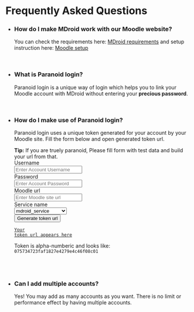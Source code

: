 Frequently Asked Questions
====

* ### How do I make MDroid work with our Moodle website?
  You can check the requirements here: [MDroid requirements](index.md#Requirements) and setup instruction here: [Moodle setup](moodle-setup.md)
  
  <br/>
  
* ### What is Paranoid login?
  Paranoid login is a unique way of login which helps you to link your Moodle account with MDroid without entering your <b>precious password</b>.
  
  <br/>
  
* ### How do I make use of Paranoid login?
  Paranoid login uses a unique token generated for your account by your Moodle site. Fill the form below and open generated token url.
  
  <script>
    function genTokenUrl() {
	    var username = document.getElementById("username").value;
	    var password = document.getElementById("password").value;
	    var url = document.getElementById("url").value;
	    var service = document.getElementById("service").value;
	    document.getElementById("tokenurl").innerHTML = url + "/login/token.php?" + "username=" + username + "&password=" + password + "&service=" + service;
    }

    function openTokenUrl(){
	    var url = document.getElementById("tokenurl").textContent;
	    var win = window.open(url, '_blank');
	    win.focus();
    }
  </script>
  
  <div class="alert alert-success col-sm-11"><b>Tip:</b> If you are truely paranoid, Please fill form with test data and build your url from that.</div>
    
  <form class="form-horizontal" role="form">
     <div class="form-group">
        <label for="username" class="col-sm-2 control-label">Username</label>
        <div class="col-sm-3">
           <input type="text" class="form-control" id="username" 
              placeholder="Enter Account Username">
        </div>
     </div>
     <div class="form-group">
        <label for="password" class="col-sm-2 control-label">Password</label>
        <div class="col-sm-3">
           <input type="text" class="form-control" id="password" 
              placeholder="Enter Account Password">
        </div>
     </div>
     <div class="form-group">
        <label for="url" class="col-sm-2 control-label">Moodle url</label>
        <div class="col-sm-3">
           <input type="text" class="form-control" id="url" 
              placeholder="Enter Moodle site url">
        </div>
     </div>
     <div class="form-group">
        <label for="service" class="col-sm-2 control-label">Service name</label>
        <div class="col-sm-3">
		      <select class="form-control" id="service">
		         <option>mdroid_service</option>
		         <option>moody_service</option>
		         <option>moodle_mobile_app</option>
		      </select>
		    </div>
     </div>
        
     <div class="form-group">
        <div class="col-sm-offset-2 col-sm-10" onclick="genTokenUrl()">
           <button class="btn btn-default" type="button">Generate token url</button>
        </div>
     </div>
  </form>
  
  <a href="#"><code id="tokenurl" class="col-sm-offset-2" onclick="openTokenUrl()">Your token url appears here</code></a>
  <div class="col-sm-11">Token is alpha-numberic and looks like: <code>075734723faf1827e4279e4c46f08c01</code></div>
  
  <br/><br/>
  
* ### Can I add multiple accounts?
  Yes! You may add as many accounts as you want. There is no limit or performance effect by having multiple accounts.
